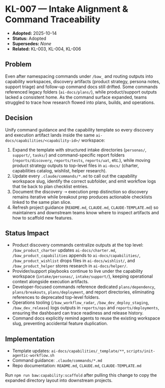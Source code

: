 # KL-007 — Intake Alignment & Command Traceability
- **Adopted:** 2025-10-14
- **Status:** Adopted
- **Supersedes:** _None_
- **Related:** KL-003, KL-004, KL-006

## Problem
Even after namespacing commands under `/baw_` and routing outputs into capability workspaces, discovery artifacts
(product strategy, persona notes, support triage) and follow-up command docs still drifted. Some commands
referenced legacy folders (`ai-docs/plans/`), while product/support outputs lacked a consistent home. As the
command surface expanded, teams struggled to trace how research flowed into plans, builds, and operations.

## Decision
Unify command guidance and the capability template so every discovery and execution artifact lands inside the same
`ai-docs/capabilities/<capability-id>/` workspace:

1. Expand the template with structured intake directories (`personas/`, `support/`, `tasks/`) and
   command-specific report folders (`reports/discovery`, `reports/tests`, `reports/uat`, etc.), while moving product strategy
   outputs to top-level files in `ai-docs/` (charter, capabilities catalog, wishlist, helper research).
2. Update every `.claude/commands/*.md` to call out the capability workspace slug, identify the correct subfolder,
   and emit workflow logs that tie back to plan checklist entries.
3. Document the discovery ➝ execution prep distinction so discovery remains iterative while breakout prep produces
   actionable checklists linked to the same plan slice.
4. Refresh project guidance (`README.md`, `CLAUDE.md`, `CLAUDE-TEMPLATE.md`) so maintainers and downstream teams
   know where to inspect artifacts and how to scaffold new features.

## Status Impact
- Product discovery commands centralize outputs at the top level: `/baw_product_charter` updates `ai-docs/charter.md`,
  `/baw_product_capabilities` appends to `ai-docs/capabilities/`, `/baw_product_wishlist` drops files in
  `ai-docs/wishlist/`, and `/baw_product_helper` stores research in `ai-docs/helper/`.
- Provider/support playbooks continue to live under the capability workspace (`intake/personas/`, `intake/support/`),
  keeping operational context alongside execution artifacts.
- Developer-focused commands reference dedicated `plans/dependency`, `plans/breakouts`, `plans/deployment`, and
  report directories, eliminating references to deprecated top-level folders.
- Operations tooling (`/baw_workflow_radar`, `/baw_dev_deploy_staging`, `/baw_dev_release`) logs outputs in
  `reports/ops` and `reports/deployments`, ensuring the dashboard can trace readiness and release history.
- Command docs explicitly remind agents to reuse the existing workspace slug, preventing accidental feature
  duplication.

## Implementation
- Template updates: `ai-docs/capabilities/_template/**`, `scripts/init-agentic-workflow.sh`
- Command guidance: `.claude/commands/*.md`
- Repo documentation: `README.md`, `CLAUDE.md`, `CLAUDE-TEMPLATE.md`

Run `npm run baw:capability:scaffold` after pulling this change to copy the expanded directory layout into downstream
projects.
